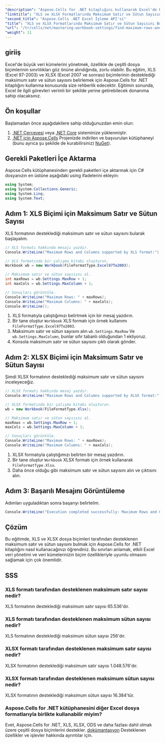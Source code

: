 ```yaml
---
"description": "Aspose.Cells for .NET kitaplığını kullanarak Excel'de büyük veri kümelerini nasıl verimli bir şekilde yöneteceğinizi keşfedin. Bu kılavuz, hem XLS hem de XLSX dosya biçimleri tarafından desteklenen maksimum satır ve sütun sayısını belirlemek için adım adım bir yaklaşım sunar."
"linktitle": "XLS ve XLSX Formatlarında Maksimum Satır ve Sütun Sayısını Bulma"
"second_title": "Aspose.Cells .NET Excel İşleme API'si"
"title": "XLS ve XLSX Formatlarında Maksimum Satır ve Sütun Sayısını Bulma"
"url": "/tr/cells/net/mastering-workbook-settings/find-maximum-rows-and-columns/"
"weight": 11
---
```


## giriiş

Excel'de büyük veri kümelerini yönetmek, özellikle de çeşitli dosya biçimlerinin sınırlılıkları göz önüne alındığında, zorlu olabilir. Bu eğitim, XLS (Excel 97-2003) ve XLSX (Excel 2007 ve sonrası) biçimlerinin desteklediği maksimum satır ve sütun sayısını belirlemek için Aspose.Cells for .NET kitaplığını kullanma konusunda size rehberlik edecektir. Eğitimin sonunda, Excel ile ilgili görevleri verimli bir şekilde yerine getirebilecek donanıma sahip olacaksınız.

## Ön koşullar

Başlamadan önce aşağıdakilere sahip olduğunuzdan emin olun:

1. [.NET Çerçevesi](https://dotnet.microsoft.com/en-us/download) veya [.NET Core](https://dotnet.microsoft.com/en-us/download) sisteminize yüklenmiştir.
2. [.NET için Aspose.Cells](https://releases.aspose.com/cells/net/) Projenizde indirilen ve başvurulan kütüphaneyi (bunu ayrıca şu şekilde de kurabilirsiniz) [NuGet](https://www.nuget.org/packages/Aspose.Cells/)).

## Gerekli Paketleri İçe Aktarma

Aspose.Cells kütüphanesinden gerekli paketleri içe aktarmak için C# dosyanızın en üstüne aşağıdaki using ifadelerini ekleyin:

```csharp
using System;
using System.Collections.Generic;
using System.Linq;
using System.Text;
```

## Adım 1: XLS Biçimi için Maksimum Satır ve Sütun Sayısı

XLS formatının desteklediği maksimum satır ve sütun sayısını bularak başlayalım.

```csharp
// XLS formatı hakkında mesajı yazdır.
Console.WriteLine("Maximum Rows and Columns supported by XLS format:");

// XLS formatında bir çalışma kitabı oluşturun.
Workbook wb = new Workbook(FileFormatType.Excel97To2003);

// Maksimum satır ve sütun sayısını al.
int maxRows = wb.Settings.MaxRow + 1;
int maxCols = wb.Settings.MaxColumn + 1;

// Sonuçları görüntüle.
Console.WriteLine("Maximum Rows: " + maxRows);
Console.WriteLine("Maximum Columns: " + maxCols);
Console.WriteLine();
```

1. XLS formatıyla çalıştığımızı belirtmek için bir mesaj yazdırın.
2. Bir tane oluştur `Workbook` XLS formatı için örnek kullanımı `FileFormatType.Excel97To2003`.
3. Maksimum satır ve sütun sayısını alın `wb.Settings.MaxRow` Ve `wb.Settings.MaxColumn`, bunlar sıfır tabanlı olduğundan 1 ekliyoruz.
4. Konsola maksimum satır ve sütun sayısını çıktı olarak gönder.

## Adım 2: XLSX Biçimi için Maksimum Satır ve Sütun Sayısı

Şimdi XLSX formatının desteklediği maksimum satır ve sütun sayısını inceleyeceğiz.

```csharp
// XLSX formatı hakkında mesaj yazdır.
Console.WriteLine("Maximum Rows and Columns supported by XLSX format:");

// XLSX formatında bir çalışma kitabı oluşturun.
wb = new Workbook(FileFormatType.Xlsx);

// Maksimum satır ve sütun sayısını al.
maxRows = wb.Settings.MaxRow + 1;
maxCols = wb.Settings.MaxColumn + 1;

// Sonuçları görüntüle.
Console.WriteLine("Maximum Rows: " + maxRows);
Console.WriteLine("Maximum Columns: " + maxCols);
```

1. XLSX formatıyla çalıştığımızı belirten bir mesaj yazdırın.
2. Bir tane oluştur `Workbook` XLSX formatı için örnek kullanarak `FileFormatType.Xlsx`.
3. Daha önce olduğu gibi maksimum satır ve sütun sayısını alın ve çıktısını alın.

## Adım 3: Başarılı Mesajını Görüntüleme

Adımları uyguladıktan sonra başarıyı belirtelim.

```csharp
Console.WriteLine("Execution completed successfully: Maximum Rows and Columns retrieval for both formats.");
```

## Çözüm

Bu eğitimde, XLS ve XLSX dosya biçimleri tarafından desteklenen maksimum satır ve sütun sayısını bulmak için Aspose.Cells for .NET kitaplığını nasıl kullanacağınızı öğrendiniz. Bu sınırları anlamak, etkili Excel veri yönetimi ve veri kümelerinizin biçim özellikleriyle uyumlu olmasını sağlamak için çok önemlidir.

## SSS

### XLS formatı tarafından desteklenen maksimum satır sayısı nedir?
XLS formatının desteklediği maksimum satır sayısı 65.536'dır.

### XLS formatı tarafından desteklenen maksimum sütun sayısı nedir?
XLS formatının desteklediği maksimum sütun sayısı 256'dır.

### XLSX formatı tarafından desteklenen maksimum satır sayısı nedir?
XLSX formatının desteklediği maksimum satır sayısı 1.048.576'dır.

### XLSX formatı tarafından desteklenen maksimum sütun sayısı nedir?
XLSX formatının desteklediği maksimum sütun sayısı 16.384'tür.

### Aspose.Cells for .NET kütüphanesini diğer Excel dosya formatlarıyla birlikte kullanabilir miyim?
Evet, Aspose.Cells for .NET, XLS, XLSX, ODS ve daha fazlası dahil olmak üzere çeşitli dosya biçimlerini destekler. [dokümantasyon](https://reference.aspose.com/cells/net/) Desteklenen özellikler ve işlevler hakkında ayrıntılar için.